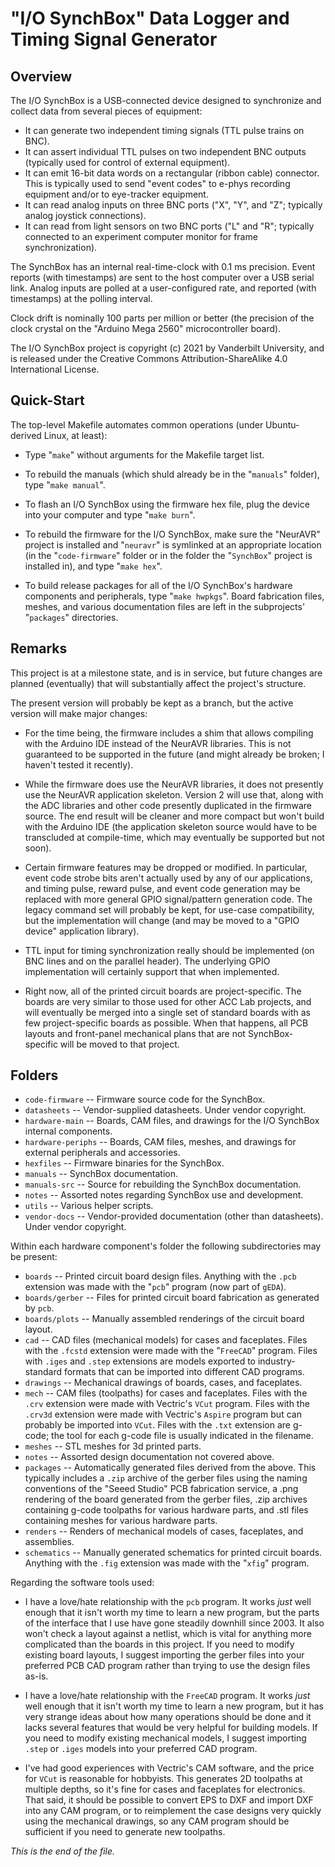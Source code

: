 # "I/O SynchBox" Data Logger and Timing Signal Generator

## Overview

The I/O SynchBox is a USB-connected device designed to synchronize and
collect data from several pieces of equipment:

* It can generate two independent timing signals (TTL pulse trains on BNC).
* It can assert individual TTL pulses on two independent BNC outputs
(typically used for control of external equipment).
* It can emit 16-bit data words on a rectangular (ribbon cable) connector.
This is typically used to send "event codes" to e-phys recording equipment
and/or to eye-tracker equipment.
* It can read analog inputs on three BNC ports ("X", "Y", and "Z"; typically
analog joystick connections).
* It can read from light sensors on two BNC ports ("L" and "R"; typically
connected to an experiment computer monitor for frame synchronization).

The SynchBox has an internal real-time-clock with 0.1 ms precision. Event
reports (with timestamps) are sent to the host computer over a USB serial
link. Analog inputs are polled at a user-configured rate, and reported
(with timestamps) at the polling interval.

Clock drift is nominally 100 parts per million or better (the precision of
the clock crystal on the "Arduino Mega 2560" microcontroller board).

The I/O SynchBox project is copyright (c) 2021 by Vanderbilt University,
and is released under the Creative Commons Attribution-ShareAlike 4.0
International License.


## Quick-Start

The top-level Makefile automates common operations (under Ubuntu-derived
Linux, at least):

* Type "`make`" without arguments for the Makefile target list.

* To rebuild the manuals (which shuld already be in the "`manuals`" folder),
type "`make manual`".

* To flash an I/O SynchBox using the firmware hex file, plug the device
into your computer and type "`make burn`".

* To rebuild the firmware for the I/O SynchBox, make sure the "NeurAVR"
project is installed and "`neuravr`" is symlinked at an appropriate
location (in the "`code-firmware`" folder or in the folder the "`SynchBox`"
project is installed in), and type "`make hex`".

* To build release packages for all of the I/O SynchBox's hardware
components and peripherals, type "`make hwpkgs`". Board fabrication
files, meshes, and various documentation files are left in the subprojects'
"`packages`" directories.


## Remarks

This project is at a milestone state, and is in service, but future changes
are planned (eventually) that will substantially affect the project's
structure.

The present version will probably be kept as a branch, but the active version
will make major changes:

* For the time being, the firmware includes a shim that allows compiling
with the Arduino IDE instead of the NeurAVR libraries. This is not
guaranteed to be supported in the future (and might already be broken; I
haven't tested it recently).

* While the firmware does use the NeurAVR libraries, it does not presently
use the NeurAVR application skeleton. Version 2 will use that, along with
the ADC libraries and other code presently duplicated in the firmware
source. The end result will be cleaner and more compact but won't build with
the Arduino IDE (the application skeleton source would have to be transcluded
at compile-time, which may eventually be supported but not soon).

* Certain firmware features may be dropped or modified. In particular, event
code strobe  bits aren't actually used by any of our applications, and
timing pulse, reward pulse, and event code generation may be replaced with
more general GPIO signal/pattern generation code. The legacy command set will
probably be kept, for use-case compatibility, but the implementation will
change (and may be moved to a "GPIO device" application library).

* TTL input for timing synchronization really should be implemented (on BNC
lines and on the parallel header). The underlying GPIO implementation will
certainly support that when implemented.

* Right now, all of the printed circuit boards are project-specific. The
boards are very similar to those used for other ACC Lab projects, and will
eventually be merged into a single set of standard boards with as few
project-specific boards as possible. When that happens, all PCB layouts
and front-panel mechanical plans that are not SynchBox-specific will be
moved to that project.


## Folders

* `code-firmware` -- Firmware source code for the SynchBox.
* `datasheets` -- Vendor-supplied datasheets. Under vendor copyright.
* `hardware-main` -- Boards, CAM files, and drawings for the I/O SynchBox
internal components.
* `hardware-periphs` -- Boards, CAM files, meshes, and drawings for external
peripherals and accessories.
* `hexfiles` -- Firmware binaries for the SynchBox.
* `manuals` -- SynchBox documentation.
* `manuals-src` -- Source for rebuilding the SynchBox documentation.
* `notes` -- Assorted notes regarding SynchBox use and development.
* `utils` -- Various helper scripts.
* `vendor-docs` -- Vendor-provided documentation (other than datasheets).
Under vendor copyright.


Within each hardware component's folder the following subdirectories may be
present:

* `boards` -- Printed circuit board design files. Anything with the `.pcb`
extension was made with the "`pcb`" program (now part of `gEDA`).
* `boards/gerber` -- Files for printed circuit board fabrication as generated
by `pcb`.
* `boards/plots` -- Manually assembled renderings of the circuit board layout.
* `cad` -- CAD files (mechanical models) for cases and faceplates. Files with
the `.fcstd` extension were made with the "`FreeCAD`" program. Files with
`.iges` and `.step` extensions are models exported to industry-standard
formats that can be imported into different CAD programs.
* `drawings` -- Mechanical drawings of boards, cases, and faceplates.
* `mech` -- CAM files (toolpaths) for cases and faceplates. Files with the
`.crv` extension were made with Vectric's `VCut` program. Files with the
`.crv3d` extension were made with Vectric's `Aspire` program but can probably
be imported into `VCut`. Files with the `.txt` extension are g-code; the tool
for each g-code file is usually indicated in the filename.
* `meshes` -- STL meshes for 3d printed parts.
* `notes` -- Assorted design documentation not covered above.
* `packages` -- Automatically generated files derived from the above. This
typically includes a `.zip` archive of the gerber files using the naming
conventions of the "Seeed Studio" PCB fabrication service, a .png rendering
of the board generated from the gerber files, .zip archives containing g-code
toolpaths for various hardware parts, and .stl files containing meshes for
various hardware parts.
* `renders` -- Renders of mechanical models of cases, faceplates, and
assemblies.
* `schematics` -- Manually generated schematics for printed circuit boards.
Anything with the `.fig` extension was made with the "`xfig`" program.


Regarding the software tools used:

* I have a love/hate relationship with the `pcb` program. It works _just_
well enough that it isn't worth my time to learn a new program, but the
parts of the interface that I use have gone steadily downhill since 2003.
It also won't check a layout against a netlist, which is vital for anything
more complicated than the boards in this project. If you need to modify
existing board layouts, I suggest importing the gerber files into your
preferred PCB CAD program rather than trying to use the design files as-is.

* I have a love/hate relationship with the `FreeCAD` program. It works
_just_ well enough that it isn't worth my time to learn a new program, but
it has very strange ideas about how many operations should be done and it
lacks several features that would be very helpful for building models. If
you need to modify existing mechanical models, I suggest importing `.step`
or `.iges` models into your preferred CAD program.

* I've had good experiences with Vectric's CAM software, and the price for
`VCut` is reasonable for hobbyists. This generates 2D toolpaths at multiple
depths, so it's fine for cases and faceplates for electronics. That said,
it should be possible to convert EPS to DXF and import DXF into any CAM
program, or to reimplement the case designs very quickly using the mechanical
drawings, so any CAM program should be sufficient if you need to generate
new toolpaths.


_This is the end of the file._
